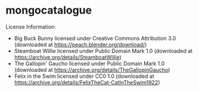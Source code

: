 # mongocatalogue

License Information:
- Big Buck Bunny licensed under Creative Commons Attribution 3.0 (downloaded at https://peach.blender.org/download/)
- Steamboat Willie licensed under Public Domain Mark 1.0 (downloaded at https://archive.org/details/SteamboatWillie)
- The Gallopin' Gaucho licensed under Public Domain Mark 1.0 (downloaded at https://archive.org/details/TheGallopinGaucho)
- Felix in the Swim licensed under CC0 1.0 (downloaded at https://archive.org/details/FelixTheCat-CatInTheSwim1922)
